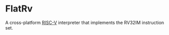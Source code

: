 # FlatRv

A cross-platform [RISC-V](https://riscv.org/) interpreter that implements the RV32IM instruction set.
